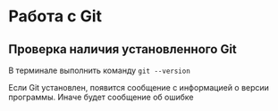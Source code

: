 # Работа с Git

## Проверка наличия установленного Git

В терминале выполнить команду ```git --version```

Если Git установлен, появится сообщение с информацией о версии программы. Иначе будет сообщение об ошибке
